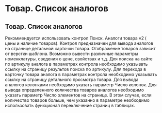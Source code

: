 ﻿---
description: 2.4.7
---
# Товар. Список аналогов
## Товар. Список аналогов
Рекоммендуется использовать контрол Поиск. Аналоги товара v2 ( цены и наличие товаров).
Контрол предназначен для вывода аналогов на странице детальной карточки товара. Отображение товаров зависит от верстки шаблона. 
Возможно вывести различные параметры номенклатуры, сведения о цене, свойствах и т.д. 
Для поиска на сайте по артикулу аналога в параметрах контрола необходимо указывать ссылку на страницу результов поиска по артикулу.
Для перехода в карточку товара аналога в параметрах контрола необходимо указывать ссылку на страницу детального просмотра товара.
Для вывода аналогов колонками необходимо указать параметр Число колонок.
Для вывода определенного количества товаров аналогов необходимо указать параметр Число элементов на странице. 
В этом случае, если количество товаров больше, чем указанно в параметре необходимо использовать функционал переключение страниц в таблицах.
